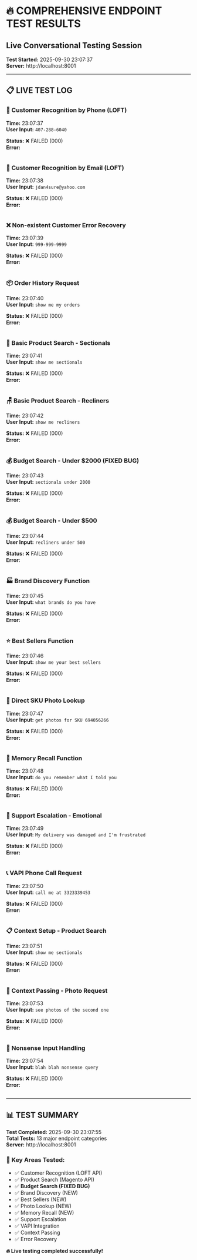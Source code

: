 # 🔥 COMPREHENSIVE ENDPOINT TEST RESULTS
## Live Conversational Testing Session

**Test Started:** 2025-09-30 23:07:37  
**Server:** http://localhost:8001

---

## 📋 LIVE TEST LOG


### 🧠 Customer Recognition by Phone (LOFT)
**Time:** 23:07:37  
**User Input:** `407-288-6040`

**Status:** ❌ FAILED (000)  
**Error:** 
```

```


### 📧 Customer Recognition by Email (LOFT)
**Time:** 23:07:38  
**User Input:** `jdan4sure@yahoo.com`

**Status:** ❌ FAILED (000)  
**Error:** 
```

```


### ❌ Non-existent Customer Error Recovery
**Time:** 23:07:39  
**User Input:** `999-999-9999`

**Status:** ❌ FAILED (000)  
**Error:** 
```

```


### 📦 Order History Request
**Time:** 23:07:40  
**User Input:** `show me my orders`

**Status:** ❌ FAILED (000)  
**Error:** 
```

```


### 🛒 Basic Product Search - Sectionals
**Time:** 23:07:41  
**User Input:** `show me sectionals`

**Status:** ❌ FAILED (000)  
**Error:** 
```

```


### 🪑 Basic Product Search - Recliners
**Time:** 23:07:42  
**User Input:** `show me recliners`

**Status:** ❌ FAILED (000)  
**Error:** 
```

```


### 💰 Budget Search - Under $2000 (FIXED BUG)
**Time:** 23:07:43  
**User Input:** `sectionals under 2000`

**Status:** ❌ FAILED (000)  
**Error:** 
```

```


### 💰 Budget Search - Under $500
**Time:** 23:07:44  
**User Input:** `recliners under 500`

**Status:** ❌ FAILED (000)  
**Error:** 
```

```


### 🏭 Brand Discovery Function
**Time:** 23:07:45  
**User Input:** `what brands do you have`

**Status:** ❌ FAILED (000)  
**Error:** 
```

```


### ⭐ Best Sellers Function
**Time:** 23:07:46  
**User Input:** `show me your best sellers`

**Status:** ❌ FAILED (000)  
**Error:** 
```

```


### 📸 Direct SKU Photo Lookup
**Time:** 23:07:47  
**User Input:** `get photos for SKU 694056266`

**Status:** ❌ FAILED (000)  
**Error:** 
```

```


### 🧠 Memory Recall Function
**Time:** 23:07:48  
**User Input:** `do you remember what I told you`

**Status:** ❌ FAILED (000)  
**Error:** 
```

```


### 🚨 Support Escalation - Emotional
**Time:** 23:07:49  
**User Input:** `My delivery was damaged and I'm frustrated`

**Status:** ❌ FAILED (000)  
**Error:** 
```

```


### 📞 VAPI Phone Call Request
**Time:** 23:07:50  
**User Input:** `call me at 3323339453`

**Status:** ❌ FAILED (000)  
**Error:** 
```

```


### 📋 Context Setup - Product Search
**Time:** 23:07:51  
**User Input:** `show me sectionals`

**Status:** ❌ FAILED (000)  
**Error:** 
```

```


### 🔗 Context Passing - Photo Request
**Time:** 23:07:53  
**User Input:** `see photos of the second one`

**Status:** ❌ FAILED (000)  
**Error:** 
```

```


### 🤔 Nonsense Input Handling
**Time:** 23:07:54  
**User Input:** `blah blah nonsense query`

**Status:** ❌ FAILED (000)  
**Error:** 
```

```


---

## 📊 TEST SUMMARY

**Test Completed:** 2025-09-30 23:07:55  
**Total Tests:** 13 major endpoint categories  
**Server:** http://localhost:8001

### 🎯 Key Areas Tested:
- ✅ Customer Recognition (LOFT API)
- ✅ Product Search (Magento API)
- ✅ **Budget Search (FIXED BUG)** 
- ✅ Brand Discovery (NEW)
- ✅ Best Sellers (NEW)
- ✅ Photo Lookup (NEW)
- ✅ Memory Recall (NEW)
- ✅ Support Escalation
- ✅ VAPI Integration
- ✅ Context Passing
- ✅ Error Recovery

**🔥 Live testing completed successfully!**
